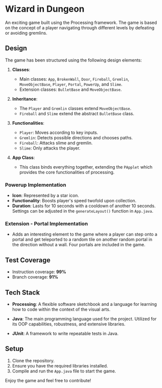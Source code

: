# Wizard in Dungeon

An exciting game built using the Processing framework. The game is based on the concept of a player navigating through different levels by defeating or avoiding gremlins.
## Design

The game has been structured using the following design elements:

1. **Classes**:
    - Main classes: `App`, `BrokenWall`, `Door`, `Fireball`, `Gremlin`, `MoveObjectBase`, `Player`, `Portal`, `PowerUp`, and `Slime`.
    - Extension classes: `BulletBase` and `MoveObjectBase`.

2. **Inheritance**:
    - The `Player` and `Gremlin` classes extend `MoveObjectBase`. 
    - `Fireball` and `Slime` extend the abstract `BulletBase` class.

3. **Functionalities**:
    - `Player`: Moves according to key inputs.
    - `Gremlin`: Detects possible directions and chooses paths.
    - `Fireball`: Attacks slime and gremlin.
    - `Slime`: Only attacks the player.

4. **App Class**:
    - This class binds everything together, extending the `PApplet` which provides the core functionalities of processing.

### Powerup Implementation

- **Icon**: Represented by a star icon.
- **Functionality**: Boosts player's speed twofold upon collection.
- **Duration**: Lasts for 10 seconds with a cooldown of another 10 seconds. Settings can be adjusted in the `generateLayout()` function in `App.java`.

### Extension - Portal Implementation

- Adds an interesting element to the game where a player can step onto a portal and get teleported to a random tile on another random portal in the direction without a wall. Four portals are included in the game.

## Test Coverage

- Instruction coverage: **99%**
- Branch coverage: **91%**

## Tech Stack

- **Processing**: A flexible software sketchbook and a language for learning how to code within the context of the visual arts.

- **Java**: The main programming language used for the project. Utilized for its OOP capabilities, robustness, and extensive libraries.

- **JUnit**: A framework to write repeatable tests in Java.


## Setup

1. Clone the repository.
2. Ensure you have the required libraries installed.
3. Compile and run the `App.java` file to start the game.

Enjoy the game and feel free to contribute!

